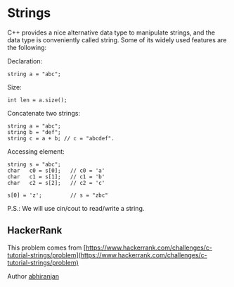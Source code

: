 # Strings

C++ provides a nice alternative data type to manipulate strings, and the data type is conveniently called string. Some of its widely used features are the following:

Declaration:

```
string a = "abc";
```

Size:

```
int len = a.size();
```

Concatenate two strings:

```
string a = "abc";
string b = "def";
string c = a + b; // c = "abcdef".
```

Accessing  element:

```
string s = "abc";
char   c0 = s[0];   // c0 = 'a'
char   c1 = s[1];   // c1 = 'b'
char   c2 = s[2];   // c2 = 'c'

s[0] = 'z';         // s = "zbc"
```

P.S.: We will use cin/cout to read/write a string.

## HackerRank

This problem comes from [https://www.hackerrank.com/challenges/c-tutorial-strings/problem](https://www.hackerrank.com/challenges/c-tutorial-strings/problem)

Author [abhiranjan](https://www.hackerrank.com/abhiranjan)